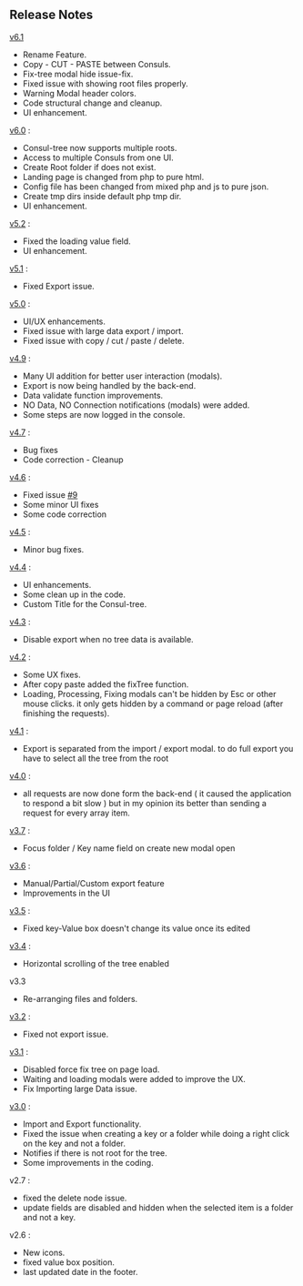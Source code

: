Release Notes
---------
[v6.1](https://github.com/vagharsh/consul-tree/commit/e57666896eb35130a785c2a2f6a3c4a04d59fc2f)
- Rename Feature.
- Copy - CUT - PASTE between Consuls.
- Fix-tree modal hide issue-fix.
- Fixed issue with showing root files properly.
- Warning Modal header colors.
- Code structural change and cleanup.
- UI enhancement.

[v6.0](https://github.com/vagharsh/consul-tree/pull/11/commits/48eb372729a1fcb516b80f19ebacea58d85c7b90) :
- Consul-tree now supports multiple roots.
- Access to multiple Consuls from one UI.
- Create Root folder if does not exist.
- Landing page is changed from php to pure html.
- Config file has been changed from mixed php and js to pure json.
- Create tmp dirs inside default php tmp dir.
- UI enhancement.

[v5.2](https://github.com/vagharsh/consul-tree/commit/03d31d75ab089f0eccaeadd1257a8c94bc9e932d) :
- Fixed the loading value field.
- UI enhancement.

[v5.1](https://github.com/vagharsh/consul-tree/commit/550abf3fd8e3ee65730ee58d83c0ab90e9539d34) :
- Fixed Export issue.

[v5.0](https://github.com/vagharsh/consul-tree/commit/e8f1c4e867606ad8ccf8edd6dfbf92fcccc678c9) :
- UI/UX enhancements.
- Fixed issue with large data export / import.
- Fixed issue with copy / cut / paste / delete.

[v4.9](https://github.com/vagharsh/consul-tree/commit/fd797bce0aaf37f8ab24d2ff58396009d40fd68d) :
- Many UI addition for better user interaction (modals).
- Export is now being handled by the back-end.
- Data validate function improvements. 
- NO Data, NO Connection notifications (modals) were added.
- Some steps are now logged in the console.

[v4.7](https://github.com/vagharsh/consul-tree/commit/429d6bf010e994c130483ede84cdcff715154276) :
- Bug fixes
- Code correction - Cleanup

[v4.6](https://github.com/vagharsh/consul-tree/commit/9c51de632f5e5b6c32ecc8c9090723f76a33809a) :
- Fixed issue [#9](https://github.com/vagharsh/consul-tree/issues/9)
- Some minor UI fixes
- Some code correction

[v4.5](https://github.com/vagharsh/consul-tree/commit/fd1278cad8aab2cdf6da5c416e9debb3d9785db9) :
- Minor bug fixes.

[v4.4](https://github.com/vagharsh/consul-tree/commit/0e47e8d3e72655bd0183e5b8a26c17788035483a) :
- UI enhancements.
- Some clean up in the code.
- Custom Title for the Consul-tree.

[v4.3](https://github.com/vagharsh/consul-tree/commit/9940426cc53c1f611be62f3191dd3ed67a47d878) :
- Disable export when no tree data is available.

[v4.2](https://github.com/vagharsh/consul-tree/commit/67549411048cb0a98825226e3a63817f51e0b593) :
- Some UX fixes.
- After copy paste added the fixTree function.
- Loading, Processing, Fixing modals can't be hidden by Esc or other mouse clicks. it only gets hidden by a command or page reload (after finishing the requests).

[v4.1](https://github.com/vagharsh/consul-tree/commit/b2db4f019b7c0d70a51026a98be440b68b1c0391) :
- Export is separated from the import / export modal. to do full export you have to select all the tree from the root

[v4.0](https://github.com/vagharsh/consul-tree/commit/43b78f5205bf2b7c145044bca47be51c560e1b1a) :
- all requests are now done form the back-end ( it caused the application to respond a bit slow ) but in my opinion its better than sending a request for every array item.

[v3.7](https://github.com/vagharsh/consul-tree/commit/f4fc18e6c5c2ea0515b6e5d991ef0414626db1ed) :
- Focus folder / Key name field on create new modal open

[v3.6](https://github.com/vagharsh/consul-tree/commit/2fc80314a83d89ac99143d198736dab6673dfab0) :
- Manual/Partial/Custom export feature
- Improvements in the UI

[v3.5](https://github.com/vagharsh/consul-tree/commit/6684d1ab6d3a5d5ecf88f03c5701cc8ca59a59a0) :
- Fixed key-Value box doesn't change its value once its edited

[v3.4](https://github.com/vagharsh/consul-tree/commit/79095d36bd12d1eb80b5d22db78803821fb4f910) :
- Horizontal scrolling of the tree enabled

v3.3
- Re-arranging files and folders.

[v3.2](https://github.com/vagharsh/consul-tree/commit/4222c38e52beb7c176f7a1bad94bf868bd3cac97) :
- Fixed not export issue.

[v3.1](https://github.com/vagharsh/consul-tree/commit/c670b093a54306fa5d2a952ce4e5447b09a59066) :
- Disabled force fix tree on page load.
- Waiting and loading modals were added to improve the UX.
- Fix Importing large Data issue.

[v3.0](https://github.com/vagharsh/consul-tree/commit/30df8eb9fcf8dcd9428e637d5a6837ef87ce3af3)  : 
- Import and Export functionality.
- Fixed the issue when creating a key or a folder while doing a right click on the key and not a folder.
- Notifies if there is not root for the tree.
- Some improvements in the coding.

v2.7 :
- fixed the delete node issue.
- update fields are disabled and hidden when the selected item is a folder and not a key.

v2.6 : 
- New icons.
- fixed value box position.
- last updated date in the footer.
